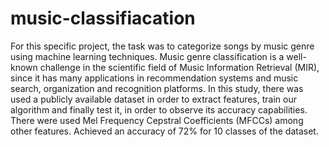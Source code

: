 # music-classifiacation
For this specific project, the task was to categorize songs by music genre using machine learning techniques. Music genre classification is a well-known challenge in the scientific field of Music Information Retrieval (MIR), since it has many applications in recommendation systems and music search, organization and recognition platforms. In this study, there was used a publicly available dataset in order to extract features, train our algorithm and finally test it, in order to observe its accuracy capabilities. There were used Mel Frequency Cepstral Coefficients (MFCCs) among other features. Achieved an accuracy of 72% for 10 classes of the dataset.
